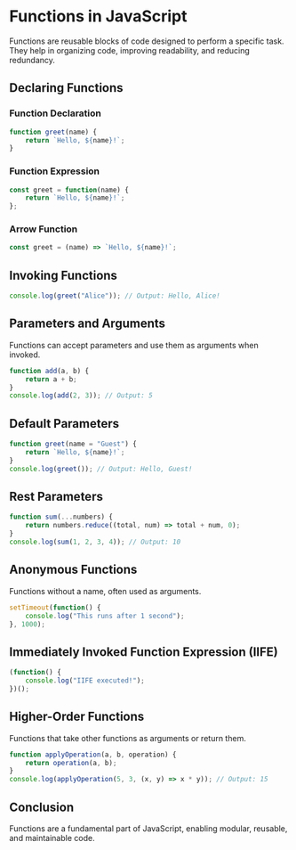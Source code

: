 # Functions in JavaScript

Functions are reusable blocks of code designed to perform a specific task. They help in organizing code, improving readability, and reducing redundancy.

## Declaring Functions

### Function Declaration
```javascript
function greet(name) {
    return `Hello, ${name}!`;
}
```

### Function Expression
```javascript
const greet = function(name) {
    return `Hello, ${name}!`;
};
```

### Arrow Function
```javascript
const greet = (name) => `Hello, ${name}!`;
```

## Invoking Functions
```javascript
console.log(greet("Alice")); // Output: Hello, Alice!
```

## Parameters and Arguments
Functions can accept parameters and use them as arguments when invoked.
```javascript
function add(a, b) {
    return a + b;
}
console.log(add(2, 3)); // Output: 5
```

## Default Parameters
```javascript
function greet(name = "Guest") {
    return `Hello, ${name}!`;
}
console.log(greet()); // Output: Hello, Guest!
```

## Rest Parameters
```javascript
function sum(...numbers) {
    return numbers.reduce((total, num) => total + num, 0);
}
console.log(sum(1, 2, 3, 4)); // Output: 10
```

## Anonymous Functions
Functions without a name, often used as arguments.
```javascript
setTimeout(function() {
    console.log("This runs after 1 second");
}, 1000);
```

## Immediately Invoked Function Expression (IIFE)
```javascript
(function() {
    console.log("IIFE executed!");
})();
```

## Higher-Order Functions
Functions that take other functions as arguments or return them.
```javascript
function applyOperation(a, b, operation) {
    return operation(a, b);
}
console.log(applyOperation(5, 3, (x, y) => x * y)); // Output: 15
```

## Conclusion
Functions are a fundamental part of JavaScript, enabling modular, reusable, and maintainable code.